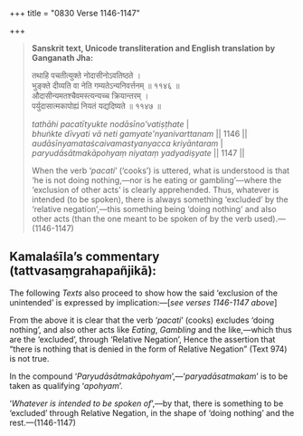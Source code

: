 +++
title = "0830 Verse 1146-1147"

+++
> **Sanskrit text, Unicode transliteration and English translation by Ganganath Jha:** 
>
> तथाहि पचतीत्युक्ते नोदासीनोऽवतिष्ठते ।  
> भुङ्क्ते दीव्यति वा नेति गम्यतेऽन्यनिवर्त्तनम् ॥ ११४६ ॥  
> औदासीन्यमतश्चैवमस्त्यन्यच्च क्रियान्तरम् ।  
> पर्युदासात्मकापोह्यं नियतं यद्यदिष्यते ॥ ११४७ ॥ 
>
> *tathāhi pacatītyukte nodāsīno'vatiṣṭhate* \|  
> *bhuṅkte dīvyati vā neti gamyate'nyanivarttanam* \|\| 1146 \|\|  
> *audāsīnyamataścaivamastyanyacca kriyāntaram* \|  
> *paryudāsātmakāpohyaṃ niyataṃ yadyadiṣyate* \|\| 1147 \|\| 
>
> When the verb ‘*pacati*’ (‘cooks’) is uttered, what is understood is that ‘he is not doing nothing,—nor is he eating or gambling’—where the ‘exclusion of other acts’ is clearly apprehended. Thus, whatever is intended (to be spoken), there is always something ‘excluded’ by the ‘relative negation’,—this something being ‘doing nothing’ and also other acts (than the one meant to be spoken of by the verb used).—(1146-1147)



## Kamalaśīla’s commentary (tattvasaṃgrahapañjikā):

The following *Texts* also proceed to show how the said ‘exclusion of the unintended’ is expressed by implication:—[*see verses 1146-1147 above*]

From the above it is clear that the verb ‘*pacati*’ (cooks) excludes ‘doing nothing’, and also other acts like *Eating*, *Gambling* and the like,—which thus are the ‘excluded’, through ‘Relative Negation’, Hence the assertion that “there is nothing that is denied in the form of Relative Negation” (Text 974) is not true.

In the compound ‘*Paryudāsātmakāpohyam*’,—‘*paryadāsatmakam*’ is to be taken as qualifying ‘*apohyam*’.

‘*Whatever is intended to be spoken of*’,—by that, there is something to be ‘excluded’ through Relative Negation, in the shape of ‘doing nothing’ and the rest.—(1146-1147)


